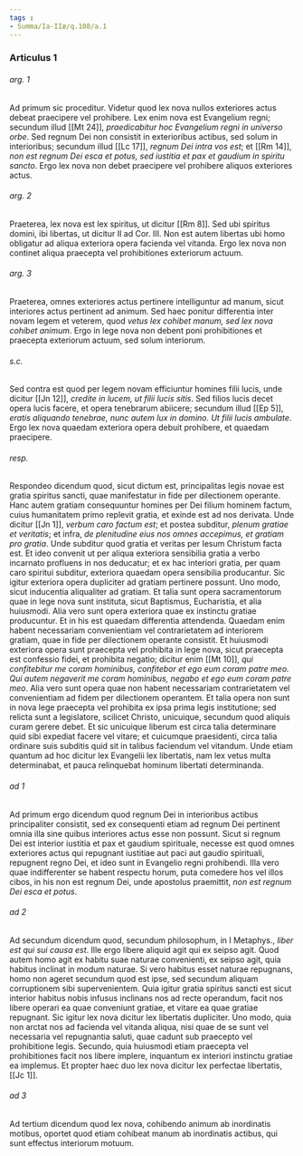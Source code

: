 ```yaml
---
tags : 
- Summa/Ia-IIæ/q.108/a.1
---
```


### Articulus 1

###### arg. 1
Ad primum sic proceditur. Videtur quod lex nova nullos exteriores actus debeat praecipere vel prohibere. Lex enim nova est Evangelium regni; secundum illud [[Mt 24]], *praedicabitur hoc Evangelium regni in universo orbe*. Sed regnum Dei non consistit in exterioribus actibus, sed solum in interioribus; secundum illud [[Lc 17]], *regnum Dei intra vos est*; et [[Rm 14]], *non est regnum Dei esca et potus, sed iustitia et pax et gaudium in spiritu sancto*. Ergo lex nova non debet praecipere vel prohibere aliquos exteriores actus.

###### arg. 2
Praeterea, lex nova est lex spiritus, ut dicitur [[Rm 8]]. Sed ubi spiritus domini, ibi libertas, ut dicitur II ad Cor. III. Non est autem libertas ubi homo obligatur ad aliqua exteriora opera facienda vel vitanda. Ergo lex nova non continet aliqua praecepta vel prohibitiones exteriorum actuum.

###### arg. 3
Praeterea, omnes exteriores actus pertinere intelliguntur ad manum, sicut interiores actus pertinent ad animum. Sed haec ponitur differentia inter novam legem et veterem, quod *vetus lex cohibet manum, sed lex nova cohibet animum*. Ergo in lege nova non debent poni prohibitiones et praecepta exteriorum actuum, sed solum interiorum.

###### s.c.
Sed contra est quod per legem novam efficiuntur homines filii lucis, unde dicitur [[Jn 12]], *credite in lucem, ut filii lucis sitis*. Sed filios lucis decet opera lucis facere, et opera tenebrarum abiicere; secundum illud [[Ep 5]], *eratis aliquando tenebrae, nunc autem lux in domino. Ut filii lucis ambulate*. Ergo lex nova quaedam exteriora opera debuit prohibere, et quaedam praecipere.

###### resp.
Respondeo dicendum quod, sicut dictum est, principalitas legis novae est gratia spiritus sancti, quae manifestatur in fide per dilectionem operante. Hanc autem gratiam consequuntur homines per Dei filium hominem factum, cuius humanitatem primo replevit gratia, et exinde est ad nos derivata. Unde dicitur [[Jn 1]], *verbum caro factum est*; et postea subditur, *plenum gratiae et veritatis*; et infra, *de plenitudine eius nos omnes accepimus, et gratiam pro gratia*. Unde subditur quod gratia et veritas per Iesum Christum facta est. Et ideo convenit ut per aliqua exteriora sensibilia gratia a verbo incarnato profluens in nos deducatur; et ex hac interiori gratia, per quam caro spiritui subditur, exteriora quaedam opera sensibilia producantur. Sic igitur exteriora opera dupliciter ad gratiam pertinere possunt. Uno modo, sicut inducentia aliqualiter ad gratiam. Et talia sunt opera sacramentorum quae in lege nova sunt instituta, sicut Baptismus, Eucharistia, et alia huiusmodi. Alia vero sunt opera exteriora quae ex instinctu gratiae producuntur. Et in his est quaedam differentia attendenda. Quaedam enim habent necessariam convenientiam vel contrarietatem ad interiorem gratiam, quae in fide per dilectionem operante consistit. Et huiusmodi exteriora opera sunt praecepta vel prohibita in lege nova, sicut praecepta est confessio fidei, et prohibita negatio; dicitur enim [[Mt 10]], *qui confitebitur me coram hominibus, confitebor et ego eum coram patre meo. Qui autem negaverit me coram hominibus, negabo et ego eum coram patre meo*. Alia vero sunt opera quae non habent necessariam contrarietatem vel convenientiam ad fidem per dilectionem operantem. Et talia opera non sunt in nova lege praecepta vel prohibita ex ipsa prima legis institutione; sed relicta sunt a legislatore, scilicet Christo, unicuique, secundum quod aliquis curam gerere debet. Et sic unicuique liberum est circa talia determinare quid sibi expediat facere vel vitare; et cuicumque praesidenti, circa talia ordinare suis subditis quid sit in talibus faciendum vel vitandum. Unde etiam quantum ad hoc dicitur lex Evangelii lex libertatis, nam lex vetus multa determinabat, et pauca relinquebat hominum libertati determinanda.

###### ad 1
Ad primum ergo dicendum quod regnum Dei in interioribus actibus principaliter consistit, sed ex consequenti etiam ad regnum Dei pertinent omnia illa sine quibus interiores actus esse non possunt. Sicut si regnum Dei est interior iustitia et pax et gaudium spirituale, necesse est quod omnes exteriores actus qui repugnant iustitiae aut paci aut gaudio spirituali, repugnent regno Dei, et ideo sunt in Evangelio regni prohibendi. Illa vero quae indifferenter se habent respectu horum, puta comedere hos vel illos cibos, in his non est regnum Dei, unde apostolus praemittit, *non est regnum Dei esca et potus*.

###### ad 2
Ad secundum dicendum quod, secundum philosophum, in I Metaphys., *liber est qui sui causa est*. Ille ergo libere aliquid agit qui ex seipso agit. Quod autem homo agit ex habitu suae naturae convenienti, ex seipso agit, quia habitus inclinat in modum naturae. Si vero habitus esset naturae repugnans, homo non ageret secundum quod est ipse, sed secundum aliquam corruptionem sibi supervenientem. Quia igitur gratia spiritus sancti est sicut interior habitus nobis infusus inclinans nos ad recte operandum, facit nos libere operari ea quae conveniunt gratiae, et vitare ea quae gratiae repugnant. Sic igitur lex nova dicitur lex libertatis dupliciter. Uno modo, quia non arctat nos ad facienda vel vitanda aliqua, nisi quae de se sunt vel necessaria vel repugnantia saluti, quae cadunt sub praecepto vel prohibitione legis. Secundo, quia huiusmodi etiam praecepta vel prohibitiones facit nos libere implere, inquantum ex interiori instinctu gratiae ea implemus. Et propter haec duo lex nova dicitur lex perfectae libertatis, [[Jc 1]].

###### ad 3
Ad tertium dicendum quod lex nova, cohibendo animum ab inordinatis motibus, oportet quod etiam cohibeat manum ab inordinatis actibus, qui sunt effectus interiorum motuum.

